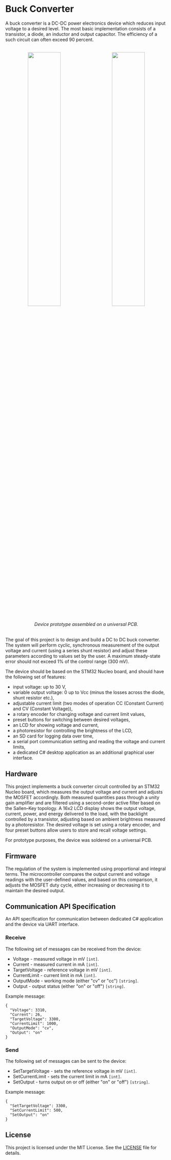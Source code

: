 # Buck Converter

A buck converter is a DC-DC power electronics device which reduces input voltage to a desired level. The most basic implementation consists of a transistor, a diode, an inductor and output capacitor. The efficiency of a such circuit can often exceed 90 percent.

<br>
<div align="center">
  <img src="https://github.com/user-attachments/assets/03952dba-1115-4f39-b3f2-40408d530b9f" width="45%">
&nbsp; &nbsp; &nbsp; &nbsp;
  <img src="https://github.com/user-attachments/assets/3d0e4ad5-9165-4b06-91ee-820d3c833942" width="45%">
  <br><br>
  <em>Device prototype assembled on a universal PCB.</em>
</div>
<br>

The goal of this project is to design and build a DC to DC buck converter. The system will perform cyclic, synchronous measurement of the output voltage and current (using a series shunt resistor) and adjust these parameters according to values set by the user. A maximum steady-state error should not exceed 1% of the control range (300 mV).

The device should be based on the STM32 Nucleo board, and should have the following set of features:

- input voltage: up to 30 V,
- variable output voltage: 0 up to Vcc (minus the losses across the diode, shunt resistor etc.),
- adjustable current limit (two modes of operation CC (Constant Current) and CV (Constant Voltage)),
- a rotary encoder for changing voltage and current limit values,
- preset buttons for switching between desired voltages,
- an LCD for showing voltage and current,
- a photoresistor for controlling the brightness of the LCD,
- an SD card for logging data over time,
- a serial port communication setting and reading the voltage and current limits,
- a dedicated C# desktop application as an additional graphical user interface.

## Hardware

This project implements a buck converter circuit controlled by an STM32 Nucleo board, which measures the output voltage and current and adjusts the MOSFET accordingly. Both measured quantities pass through a unity gain amplifier and are filtered using a second-order active filter based on the Sallen–Key topology. A 16x2 LCD display shows the output voltage, current, power, and energy delivered to the load, with the backlight controlled by a transistor, adjusting based on ambient brightness measured by a photoresistor. The desired voltage is set using a rotary encoder, and four preset buttons allow users to store and recall voltage settings.

For prototype purposes, the device was soldered on a universal PCB.

## Firmware

The regulation of the system is implemented using proportional and integral terms. The microcontroller compares the output current and voltage readings with the user-defined values, and based on this comparison, it adjusts the MOSFET duty cycle, either increasing or decreasing it to maintain the desired output.

## Communication API Specification

An API specification for communication between dedicated C# application and the device via UART interface.

### Receive

The following set of messages can be received from the device:

- Voltage - measured voltage in mV `[int]`.
- Current - measured current in mA `[int]`.
- TargetVoltage - reference voltage in mV `[int]`.
- CurrentLimit - current limit in mA `[int]`.
- OutputMode - working mode (either "cv" or "cc") `[string]`.
- Output - output status (either "on" or "off") `[string]`.

Example message:
```
{
  "Voltage": 3310,
  "Current": 26,
  "TargetVoltage": 3300,
  "CurrentLimit": 1000,
  "OutputMode": "cv",
  "Output": "on"
}
```

### Send

The following set of messages can be sent to the device:

- SetTargetVoltage - sets the reference voltage in mV `[int]`.
- SetCurrentLimit - sets the current limit in mA `[int]`.
- SetOutput - turns output on or off (either "on" or "off") `[string]`.

Example message:
```
{
  "SetTargetVoltage": 3300,
  "SetCurrentLimit": 500,
  "SetOutput": "on"
}
```

## License

This project is licensed under the MIT License. See the [LICENSE](LICENSE.md) file for details.
